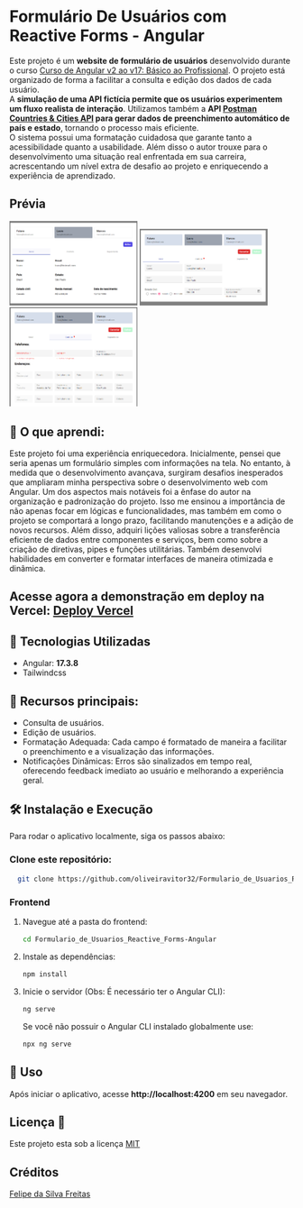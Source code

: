# Formulário De Usuários com Reactive Forms - Angular

Este projeto é um __website de formulário de usuários__ desenvolvido durante o curso [Curso de Angular v2 ao v17: Básico ao Profissional](https://www.udemy.com/course/super-treinamento-de-angular-16-do-basico-ao-avancado/). 
O projeto está organizado de forma a facilitar a consulta e edição dos dados de cada usuário. 
</br>
A __simulação de uma API fictícia permite que os usuários experimentem um fluxo realista de interação__. Utilizamos também a __API [Postman Countries & Cities API](https://documenter.getpostman.com/view/1134062/T1LJjU52) para gerar dados de preenchimento automático de país e estado__, tornando o processo mais eficiente. 
</br>
O sistema possui uma formatação cuidadosa que garante tanto a acessibilidade quanto a usabilidade. Além disso o autor trouxe para o desenvolvimento uma situação real enfrentada em sua carreira, acrescentando um nível extra de desafio ao projeto e enriquecendo a experiência de aprendizado.

## Prévia
<div style="display: flex, width: 100%, flex-wrap: wrap">
    <img src="src/assets/Previa-1.png" width="45%" height="auto"/>
    <img src="src/assets/Previa-2.png" width="45%" height="auto"/>
    <img src="src/assets/Previa-3.png" width="45%" height="auto"/>
    
</div>

## 🎯 O que aprendi:
Este projeto foi uma experiência enriquecedora. Inicialmente, pensei que seria apenas um formulário simples com informações na tela. No entanto, à medida que o desenvolvimento avançava, surgiram desafios inesperados que ampliaram minha perspectiva sobre o desenvolvimento web com Angular.
Um dos aspectos mais notáveis foi a ênfase do autor na organização e padronização do projeto. Isso me ensinou a importância de não apenas focar em lógicas e funcionalidades, mas também em como o projeto se comportará a longo prazo, facilitando manutenções e a adição de novos recursos.
Além disso, adquiri lições valiosas sobre a transferência eficiente de dados entre componentes e serviços, bem como sobre a criação de diretivas, pipes e funções utilitárias. Também desenvolvi habilidades em converter e formatar interfaces de maneira otimizada e dinâmica.


## Acesse agora a demonstração em deploy na Vercel: [Deploy Vercel](https://formulario-de-usuarios-reactive-forms-oliveiravitor32s-projects.vercel.app/)

## 🔧 Tecnologias Utilizadas
- Angular: __17.3.8__
- Tailwindcss

## 🚀 Recursos principais:
- Consulta de usuários.
- Edição de usuários.
- Formatação Adequada: Cada campo é formatado de maneira a facilitar o preenchimento e a visualização das informações.
- Notificações Dinâmicas: Erros são sinalizados em tempo real, oferecendo feedback imediato ao usuário e melhorando a experiência geral.



## 🛠️ Instalação e Execução

Para rodar o aplicativo localmente, siga os passos abaixo:

### Clone este repositório:

```bash
  git clone https://github.com/oliveiravitor32/Formulario_de_Usuarios_Reactive_Forms-Angular.git
```

### Frontend
1. Navegue até a pasta do frontend:
   ```bash
   cd Formulario_de_Usuarios_Reactive_Forms-Angular
   ```
2. Instale as dependências:
   ```bash
   npm install
   ```
3. Inicie o servidor (Obs: É necessário ter o Angular CLI):
   ```bash
   ng serve
   ```
   Se você não possuir o Angular CLI instalado globalmente use:
    ```bash
   npx ng serve
    ```
    
## 📖 Uso

Após iniciar o aplicativo, acesse __http://localhost:4200__ em seu navegador.

<h2 id="license">Licença 📃 </h2>

Este projeto esta sob a licença [MIT](./LICENSE)

## Créditos
[Felipe da Silva Freitas](https://www.udemy.com/user/felipe-da-silva-freitas/)
